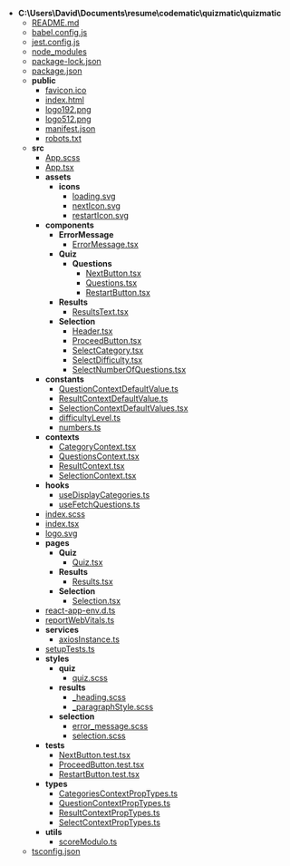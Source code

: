 - __C:\\Users\\David\\Documents\\resume\\codematic\\quizmatic\\quizmatic__
   - [README.md](README.md)
   - [babel.config.js](babel.config.js)
   - [jest.config.js](jest.config.js)
   - [node\_modules](node_modules)
   - [package\-lock.json](package-lock.json)
   - [package.json](package.json)
   - __public__
     - [favicon.ico](public/favicon.ico)
     - [index.html](public/index.html)
     - [logo192.png](public/logo192.png)
     - [logo512.png](public/logo512.png)
     - [manifest.json](public/manifest.json)
     - [robots.txt](public/robots.txt)
   - __src__
     - [App.scss](src/App.scss)
     - [App.tsx](src/App.tsx)
     - __assets__
       - __icons__
         - [loading.svg](src/assets/icons/loading.svg)
         - [nextIcon.svg](src/assets/icons/nextIcon.svg)
         - [restartIcon.svg](src/assets/icons/restartIcon.svg)
     - __components__
       - __ErrorMessage__
         - [ErrorMessage.tsx](src/components/ErrorMessage/ErrorMessage.tsx)
       - __Quiz__
         - __Questions__
           - [NextButton.tsx](src/components/Quiz/Questions/NextButton.tsx)
           - [Questions.tsx](src/components/Quiz/Questions/Questions.tsx)
           - [RestartButton.tsx](src/components/Quiz/Questions/RestartButton.tsx)
       - __Results__
         - [ResultsText.tsx](src/components/Results/ResultsText.tsx)
       - __Selection__
         - [Header.tsx](src/components/Selection/Header.tsx)
         - [ProceedButton.tsx](src/components/Selection/ProceedButton.tsx)
         - [SelectCategory.tsx](src/components/Selection/SelectCategory.tsx)
         - [SelectDifficulty.tsx](src/components/Selection/SelectDifficulty.tsx)
         - [SelectNumberOfQuestions.tsx](src/components/Selection/SelectNumberOfQuestions.tsx)
     - __constants__
       - [QuestionContextDefaultValue.ts](src/constants/QuestionContextDefaultValue.ts)
       - [ResultContextDefaultValue.ts](src/constants/ResultContextDefaultValue.ts)
       - [SelectionContextDefaultValues.tsx](src/constants/SelectionContextDefaultValues.tsx)
       - [difficultyLevel.ts](src/constants/difficultyLevel.ts)
       - [numbers.ts](src/constants/numbers.ts)
     - __contexts__
       - [CategoryContext.tsx](src/contexts/CategoryContext.tsx)
       - [QuestionsContext.tsx](src/contexts/QuestionsContext.tsx)
       - [ResultContext.tsx](src/contexts/ResultContext.tsx)
       - [SelectionContext.tsx](src/contexts/SelectionContext.tsx)
     - __hooks__
       - [useDisplayCategories.ts](src/hooks/useDisplayCategories.ts)
       - [useFetchQuestions.ts](src/hooks/useFetchQuestions.ts)
     - [index.scss](src/index.scss)
     - [index.tsx](src/index.tsx)
     - [logo.svg](src/logo.svg)
     - __pages__
       - __Quiz__
         - [Quiz.tsx](src/pages/Quiz/Quiz.tsx)
       - __Results__
         - [Results.tsx](src/pages/Results/Results.tsx)
       - __Selection__
         - [Selection.tsx](src/pages/Selection/Selection.tsx)
     - [react\-app\-env.d.ts](src/react-app-env.d.ts)
     - [reportWebVitals.ts](src/reportWebVitals.ts)
     - __services__
       - [axiosInstance.ts](src/services/axiosInstance.ts)
     - [setupTests.ts](src/setupTests.ts)
     - __styles__
       - __quiz__
         - [quiz.scss](src/styles/quiz/quiz.scss)
       - __results__
         - [\_heading.scss](src/styles/results/_heading.scss)
         - [\_paragraphStyle.scss](src/styles/results/_paragraphStyle.scss)
       - __selection__
         - [error\_message.scss](src/styles/selection/error_message.scss)
         - [selection.scss](src/styles/selection/selection.scss)
     - __tests__
       - [NextButton.test.tsx](src/tests/NextButton.test.tsx)
       - [ProceedButton.test.tsx](src/tests/ProceedButton.test.tsx)
       - [RestartButton.test.tsx](src/tests/RestartButton.test.tsx)
     - __types__
       - [CategoriesContextPropTypes.ts](src/types/CategoriesContextPropTypes.ts)
       - [QuestionContextPropTypes.ts](src/types/QuestionContextPropTypes.ts)
       - [ResultContextPropTypes.ts](src/types/ResultContextPropTypes.ts)
       - [SelectContextPropTypes.ts](src/types/SelectContextPropTypes.ts)
     - __utils__
       - [scoreModulo.ts](src/utils/scoreModulo.ts)
   - [tsconfig.json](tsconfig.json)

